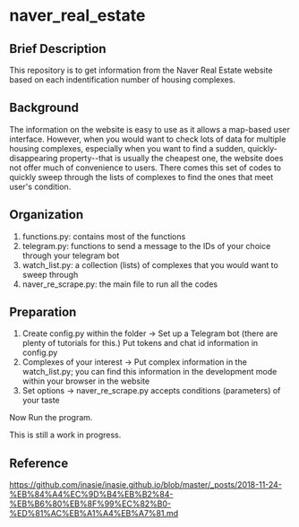 # naver_real_estate

## Brief Description
This repository is to get information from the Naver Real Estate website based on each indentification number of housing complexes.

## Background
The information on the website is easy to use as it allows a map-based user interface. However, when you would want to check lots of data for multiple housing complexes, especially when you want to find a sudden, quickly-disappearing property--that is usually the cheapest one, the website does not offer much of convenience to users. There comes this set of codes to quickly sweep through the lists of complexes to find the ones that meet user's condition.

## Organization
1. functions.py: contains most of the functions
2. telegram.py: functions to send a message to the IDs of your choice through your telegram bot
3. watch_list.py: a collection (lists) of complexes that you would want to sweep through
4. naver_re_scrape.py: the main file to run all the codes

## Preparation
1. Create config.py within the folder
    -> Set up a Telegram bot (there are plenty of tutorials for this.) Put tokens and chat id information in config.py
2. Complexes of your interest
    -> Put complex information in the watch_list.py; you can find this information in the development mode within your browser in the website
3. Set options
    -> naver_re_scrape.py accepts conditions (parameters) of your taste

Now Run the program.

This is still a work in progress.

## Reference
<https://github.com/inasie/inasie.github.io/blob/master/_posts/2018-11-24-%EB%84%A4%EC%9D%B4%EB%B2%84-%EB%B6%80%EB%8F%99%EC%82%B0-%ED%81%AC%EB%A1%A4%EB%A7%81.md>
